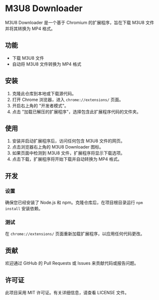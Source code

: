# M3U8 Downloader

M3U8 Downloader 是一个基于 Chromium 的扩展程序，旨在下载 M3U8 文件并将其转换为 MP4 格式。

## 功能

- 下载 M3U8 文件
- 自动将 M3U8 文件转换为 MP4 格式

## 安装

1. 克隆此仓库到本地或下载源代码。
2. 打开 Chrome 浏览器，进入 `chrome://extensions/` 页面。
3. 开启右上角的 "开发者模式"。
4. 点击 "加载已解压的扩展程序"，选择包含此扩展程序代码的文件夹。

## 使用

1. 安装并启动扩展程序后，访问任何包含 M3U8 文件的网页。
2. 点击浏览器右上角的 M3U8 Downloader 图标。
3. 如果页面中检测到 M3U8 文件，扩展程序将显示下载选项。
4. 点击下载，扩展程序将开始下载并自动转换为 MP4 格式。

## 开发

### 设置

确保您已经安装了 Node.js 和 npm。克隆仓库后，在项目根目录运行 `npm install` 安装依赖。

### 测试

在 `chrome://extensions/` 页面重新加载扩展程序，以应用任何代码更改。

## 贡献

欢迎通过 GitHub 的 Pull Requests 或 Issues 来贡献代码或报告问题。

## 许可证

此项目采用 MIT 许可证。有关详细信息，请查看 LICENSE 文件。